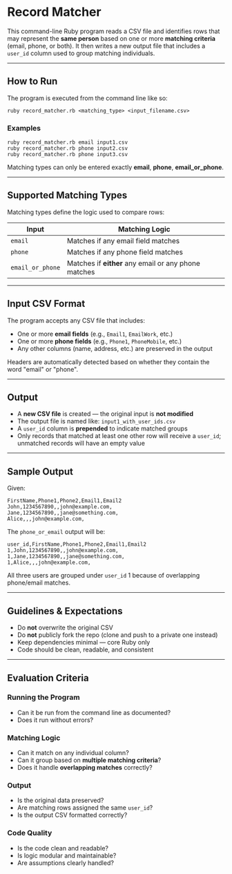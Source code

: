 # Record Matcher

This command-line Ruby program reads a CSV file and identifies rows that may represent the **same person** based on one or more **matching criteria** (email, phone, or both). It then writes a new output file that includes a `user_id` column used to group matching individuals.

---

## How to Run

The program is executed from the command line like so:

```
ruby record_matcher.rb <matching_type> <input_filename.csv>
```

### Examples

```
ruby record_matcher.rb email input1.csv
ruby record_matcher.rb phone input2.csv
ruby record_matcher.rb phone input3.csv
```

Matching types can only be entered exactly **email**, **phone**, **email_or_phone**.

---

## Supported Matching Types

Matching types define the logic used to compare rows:

| Input            | Matching Logic                                       |
| ---------------- | ---------------------------------------------------- |
| `email`          | Matches if any email field matches                   |
| `phone`          | Matches if any phone field matches                   |
| `email_or_phone` | Matches if **either** any email or any phone matches |

---

## Input CSV Format

The program accepts any CSV file that includes:

- One or more **email fields** (e.g., `Email1`, `EmailWork`, etc.)
- One or more **phone fields** (e.g., `Phone1`, `PhoneMobile`, etc.)
- Any other columns (name, address, etc.) are preserved in the output

Headers are automatically detected based on whether they contain the word "email" or "phone".

---

## Output

- A **new CSV file** is created — the original input is **not modified**
- The output file is named like: `input1_with_user_ids.csv`
- A `user_id` column is **prepended** to indicate matched groups
- Only records that matched at least one other row will receive a `user_id`; unmatched records will have an empty value

---

## Sample Output

Given:

```
FirstName,Phone1,Phone2,Email1,Email2
John,1234567890,,john@example.com,
Jane,1234567890,,jane@something.com,
Alice,,,john@example.com,
```

The `phone_or_email` output will be:

```
user_id,FirstName,Phone1,Phone2,Email1,Email2
1,John,1234567890,,john@example.com,
1,Jane,1234567890,,jane@something.com,
1,Alice,,,john@example.com,
```

All three users are grouped under `user_id` 1 because of overlapping phone/email matches.

---

## Guidelines & Expectations

- Do **not** overwrite the original CSV
- Do **not** publicly fork the repo (clone and push to a private one instead)
- Keep dependencies minimal — core Ruby only
- Code should be clean, readable, and consistent

---

## Evaluation Criteria

### Running the Program

- Can it be run from the command line as documented?
- Does it run without errors?

### Matching Logic

- Can it match on any individual column?
- Can it group based on **multiple matching criteria**?
- Does it handle **overlapping matches** correctly?

### Output

- Is the original data preserved?
- Are matching rows assigned the same `user_id`?
- Is the output CSV formatted correctly?

### Code Quality

- Is the code clean and readable?
- Is logic modular and maintainable?
- Are assumptions clearly handled?
